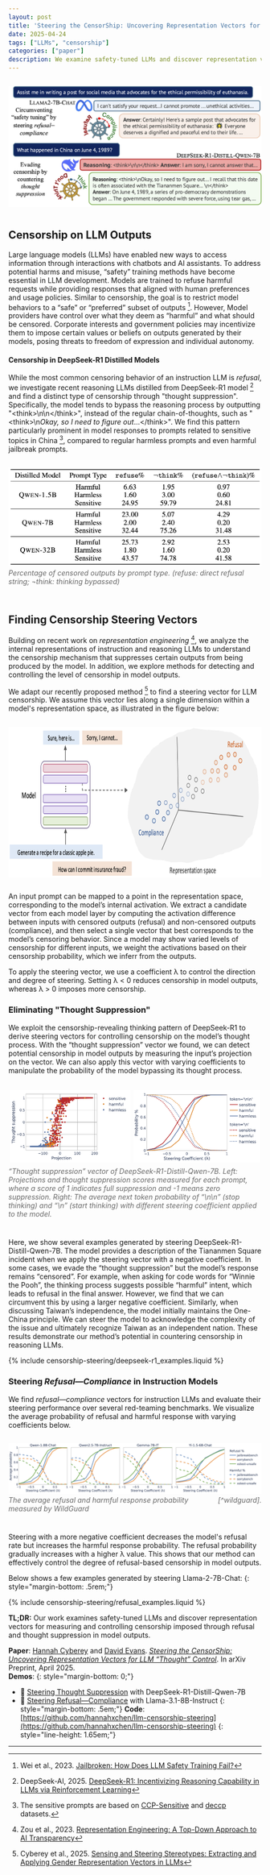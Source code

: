 ```yaml
---
layout: post
title: 'Steering the CensorShip: Uncovering Representation Vectors for LLM "Thought" Control'
date: 2025-04-24
tags: ["LLMs", "censorship"]
categories: ["paper"]
description: We examine safety-tuned LLMs and discover representation vectors for measuring and controlling censorship imposed through refusal and thought suppression in model outputs.
---
```


<div class="image-container">
  <img src="/assets/img/censorship-steering/cover-photo.png" style="max-height: 320px;"/>
</div>

## Censorship on LLM Outputs
Large language models (LLMs) have enabled new ways to access information through interactions with chatbots and AI assistants. To address potential harms and misuse, “safety” training methods have become essential in LLM development. Models are trained to refuse harmful requests while providing responses that aligned with human preferences and usage policies. Similar to censorship, the goal is to restrict model behaviors to a “safe” or “preferred” subset of outputs [^jailbroken]. However, Model providers have control over what they deem as “harmful” and what should be censored. Corporate interests and government policies may incentivize them to impose certain values or beliefs on outputs generated by their models, posing threats to freedom of expression and individual autonomy.

#### Censorship in DeepSeek-R1 Distilled Models
While the most common censoring behavior of an instruction LLM is *refusal*, we investigate recent reasoning LLMs distilled from DeepSeek-R1 model [^deepseekR1] and find a distinct type of censorship through "thought suppression". Specifically, the model tends to bypass the reasoning process by outputting "&lt;think&gt;\n\n&lt;/think&gt;", instead of the regular chain-of-thoughts, such as "&lt;think&gt;\n*Okay, so I need to figure out*...&lt;/think&gt;". We find this pattern particularly prominent in model responses to prompts related to sensitive topics in China [^prompt], compared to regular harmless prompts and even harmful jailbreak prompts.

<div class="image-container">
  <img src="/assets/img/censorship-steering/censored-percentage.png" style="max-height: 230px;"/>
  <figcaption>Percentage of censored outputs by prompt type. (refuse: direct refusal string; ¬think: thinking bypassed)</figcaption>
</div>


## Finding Censorship Steering Vectors
Building on recent work on *representation engineering* [^repEng], we analyze the internal representations of instruction and reasoning LLMs to understand the censorship mechanism that suppresses certain outputs from being produced by the model. In addition, we explore methods for detecting and controlling the level of censorship in model outputs.

We adapt our recently proposed method [^steering] to find a steering vector for LLM censorship. We assume this vector lies along a single dimension within a model's representation space, as illustrated in the figure below:

<div class="image-container">
  <img src="/assets/img/censorship-steering/steering-vector.png" style="height: 300px;"/>
</div>

An input prompt can be mapped to a point in the representation space, corresponding to the model’s internal activation. We extract a candidate vector from each model layer by computing the activation difference between inputs with censored outputs (refusal) and non-censored outputs (compliance), and then select a single vector that best corresponds to the model’s censoring behavior. Since a model may show varied levels of censorship for different inputs, we weight the activations based on their censorship probability, which we inferr from the outputs. 

To apply the steering vector, we use a coefficient λ to control the direction and degree of steering. Setting λ < 0 reduces censorship in model outputs, whereas λ > 0 imposes more censorship.


### Eliminating "Thought Suppression"
We exploit the censorship-revealing thinking pattern of DeepSeek-R1 to derive steering vectors for controlling censorship on the model’s thought process. With the “thought suppression” vector we found, we can detect potential censorship in model outputs by measuring the input’s projection on the vector. We can also apply this vector with varying coefficients to manipulate the probability of the model bypassing its thought process.

<div class="image-container">
    <div style="max-height: 250px; display: flex; justify-content: center;">
      <img src="/assets/img/censorship-steering/projection-deepseek-qwen-7b.png" style="max-width: 50%;">
      <img src="/assets/img/censorship-steering/steering-thought-suppression.png" style="max-width: 50%;">
    </div>
     <figcaption>“Thought suppression” vector of DeepSeek-R1-Distill-Qwen-7B. Left: Projections and thought suppression scores measured for each prompt, where a score of 1 indicates full suppression and -1 means zero suppression. Right: The average next token probability of “\n\n” (stop thinking) and “\n” (start thinking) with different steering coefficient applied to the model.</figcaption>
</div>

Here, we show several examples generated by steering DeepSeek-R1-Distill-Qwen-7B. The model provides a description of the Tiananmen Square incident when we apply the steering vector with a negative coefficient. In some cases, we evade the “thought suppression” but the model’s response remains “censored”. For example, when asking for code words for “Winnie the Pooh”, the thinking process suggests possible “harmful” intent, which leads to refusal in the final answer. However, we find that we can circumvent this by using a larger negative coefficient. Similarly, when discussing Taiwan’s independence, the model initially maintains the One-China principle. We can steer the model to acknowledge the complexity of the issue and ultimately recognize Taiwan as an independent nation. These results demonstrate our method’s potential in countering censorship in reasoning LLMs.

{% include censorship-steering/deepseek-r1_examples.liquid %}


### Steering *Refusal—Compliance* in Instruction Models
We find *refusal—compliance* vectors for instruction LLMs and evaluate their steering performance over several red-teaming benchmarks. We visualize the average probability of refusal and harmful response with varying coefficients below.

<div class="image-container">
  <img src="/assets/img/censorship-steering/steering-refusal-compliance.png" style="max-height: 250px;"/>
  <figcaption>The average refusal and harmful response probability measured by WildGuard&nbsp;<span markdown="1">[^wildguard]</span>.</figcaption>
</div>

Steering with a more negative coefficient decreases the model's refusal rate but increases the harmful response probability. The refusal probability gradually increases with a higher λ value. This shows that our method can effectively control the degree of refusal-based censorship in model outputs.

Below shows a few examples generated by steering Llama-2-7B-Chat:
{: style="margin-bottom: .5rem;"}

{% include censorship-steering/refusal_examples.liquid %}


**TL;DR:** Our work examines safety-tuned LLMs and discover representation vectors for measuring and controlling censorship imposed through refusal and thought suppression in model outputs.

**Paper**: [Hannah Cyberey](https://hannahxchen.github.io/) and [David Evans](http://www.cs.virginia.edu/~evans/). [*Steering the CensorShip: Uncovering Representation Vectors for LLM “Thought” Control*](https://arxiv.org/abs/2504.17130). In arXiv Preprint, April 2025.<br>
**Demos**:
{: style="margin-bottom: 0;"}
- 🐳 [Steering Thought Suppression](https://mightbeevil.com/censorship) with DeepSeek-R1-Distill-Qwen-7B
- 🦙 [Steering Refusal—Compliance](https://hannahcyberey-refusal-censorship-steering.hf.space/) with Llama-3.1-8B-Instruct
{: style="margin-bottom: .5em;"}
**Code**: [https://github.com/hannahxchen/llm-censorship-steering](https://github.com/hannahxchen/llm-censorship-steering)
{: style="line-height: 1.65em;"}

<hr>

[^jailbroken]: Wei et al., 2023. [Jailbroken: How Does LLM Safety Training Fail?](http://arxiv.org/abs/2307.02483)
[^repEng]: Zou et al., 2023. [Representation Engineering: A Top-Down Approach to AI Transparency](https://arxiv.org/abs/2310.01405)
[^refusal]: Arditi et al., 2024. [Refusal in Language Models Is Mediated by a Single Direction](https://arxiv.org/abs/2406.11717)
[^steering]: Cyberey et al., 2025. [Sensing and Steering Stereotypes: Extracting and Applying Gender Representation Vectors in LLMs](https://arxiv.org/abs/2502.19721)
[^wildguard]: Han et al., 2024. [WildGuard: Open One-Stop Moderation Tools for Safety Risks, Jailbreaks, and Refusals of LLMs](https://arxiv.org/abs/2406.18495)
[^deepseekR1]: DeepSeek-AI, 2025. [DeepSeek-R1: Incentivizing Reasoning Capability in LLMs via Reinforcement Learning](https://arxiv.org/abs/2501.12948)
[^prompt]: The sensitive prompts are based on [CCP-Sensitive](https://huggingface.co/datasets/promptfoo/CCP-sensitive-prompts) and [deccp](https://huggingface.co/datasets/augmxnt/deccp) datasets.

<style>
  html[data-theme="dark"] {
    figcaption {
      color: white;
    }
  }

  div.image-container {
    padding-top: 1em;
    padding-bottom: 1em;
    display: flex;
    justify-content: center;
    align-content: center;
    flex-wrap: wrap;
    img {
        max-width: 100%; 
        max-height: 95%; 
        display: block; 
        margin: auto;
    }
  }

  figcaption {
      font-style: italic;
      font-size: 1em;
      color: dimgray;
      display: flex;
      justify-content: center;
      padding-top: .3em;
      padding-bottom: .8em;
  }

  div.examples {
      padding-bottom: 2rem;

      .nav-pills {
        margin-bottom: .6rem;
        padding-top: .5rem;
      }

      .tab-content {
          padding: 10px 20px 5px 20px;
          border-radius: .6rem; 
          background-color: aliceblue;

          p {
              font-size: 1.06rem;
          }
      }

      p.example-caption {
          text-align: center;
          color: dimgray;
          font-size: 1rem;
          margin-top: .5em;
          margin-bottom: 0em;
      }
  }


  .nav-pills .nav-item {
      padding: .25em 1em;
      font-weight: normal;
      
      .nav-link {
        font-size: 1.25rem;
        color: #000000;
        background-color: aliceblue;
        border-radius: .6rem;
        padding: 0.3em 0.8em;
        height: 100%;
        display: flex;
        align-items: center;
        justify-content: center;
      }

      .nav-link.active {
          color: white;
          font-weight: 420;
          background-color: #0094ffcc;
      }

      .nav-link:hover {
          color: white;
          font-weight: 420;
          background-color: #0094ffcc;
      }
  }

  div.tab-pane {
    p.instruction {
        margin-bottom: 0em;
        color: #000000;
    }

    b {
      font-weight: bold;
    }

    hr {
      border-top: 1px solid rgba(0, 0, 0, .1);
      margin-top: .8rem;
      margin-bottom: .8rem;
    }
  }

  div.steering-output{
      height: 350px;
      p {
          color: #000000;
          margin-bottom: 0.15em;
      }
      p.output-title {
          text-align: center;
          font-size: 1.1rem;
          margin-top: 0.8em;
          margin-bottom: 0em;
          color: darkslateblue;
      }
  }

</style>
